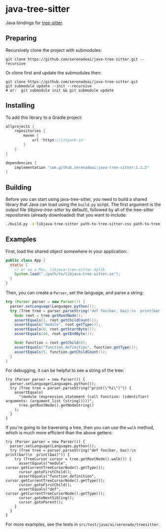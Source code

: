 # java-tree-sitter

Java bindings for [tree-sitter](https://tree-sitter.github.io/tree-sitter/).

## Preparing

Recursively clone the project with submodules:

```shell
git clone https://github.com/serenadeai/java-tree-sitter.git --recursive
```

Or clone first and update the submodules then:

```shell   
git clone https://github.com/serenadeai/java-tree-sitter.git
git submodule update --init --recursive  
# or:  git submodule init && git submodule update
```

## Installing

To add this library to a Gradle project:
```java
allprojects {
    repositories {
        maven { 
            url 'https://jitpack.io'
        }
    }
}

dependencies {
    implementation "com.github.serenadeai:java-tree-sitter:1.1.2"
}
```

## Building

Before you can start using java-tree-sitter, you need to build a shared library that Java can load using the `build.py` script. The first argument is the output file (_libjava-tree-sitter_ by default), followed by all of the tree-sitter repositories (already downloaded) that you want to include:

```bash
./build.py -o libjava-tree-sitter path-to-tree-sitter-css path-to-tree-sitter-python ...
```

## Examples

First, load the shared object somewhere in your application:

```java
public class App {
  static {
    // or on a Mac, libjava-tree-sitter.dylib
    System.load("./path/to/libjava-tree-sitter.so");
  }
}
```

Then, you can create a `Parser`, set the language, and parse a string:

```java
try (Parser parser = new Parser()) {
  parser.setLanguage(Languages.python());
  try (Tree tree = parser.parseString("def foo(bar, baz):\n  print(bar)\n  print(baz)")) {
    Node root = tree.getRootNode();
    assertEquals(1, root.getChildCount());
    assertEquals("module", root.getType());
    assertEquals(0, root.getStartByte());
    assertEquals(44, root.getEndByte());

    Node function = root.getChild(0);
    assertEquals("function_definition", function.getType());
    assertEquals(5, function.getChildCount());
  }
}
```

For debugging, it can be helpful to see a string of the tree:

```
try (Parser parser = new Parser()) {
  parser.setLanguage(Languages.python());
  try (Tree tree = parser.parseString("print(\"hi\")")) {
    assertEquals(
      "(module (expression_statement (call function: (identifier) arguments: (argument_list (string)))))",
      tree.getRootNode().getNodeString()
    );
  }
}
```

If you're going to be traversing a tree, then you can use the `walk` method, which is much more efficient than the above getters:

```
try (Parser parser = new Parser()) {
  parser.setLanguage(Languages.python());
  try (Tree tree = parser.parseString("def foo(bar, baz):\n  print(bar)\n  print(baz)")) {
    try (TreeCursor cursor = tree.getRootNode().walk()) {
      assertEquals("module", cursor.getCurrentTreeCursorNode().getType());
      cursor.gotoFirstChild();
      assertEquals("function_definition", cursor.getCurrentTreeCursorNode().getType());
      cursor.gotoFirstChild();
      assertEquals("def", cursor.getCurrentTreeCursorNode().getType());
      cursor.gotoNextSibling();
      cursor.gotoParent();
    }
  }
}
```

For more examples, see the tests in `src/test/java/ai/serenade/treesitter`.

